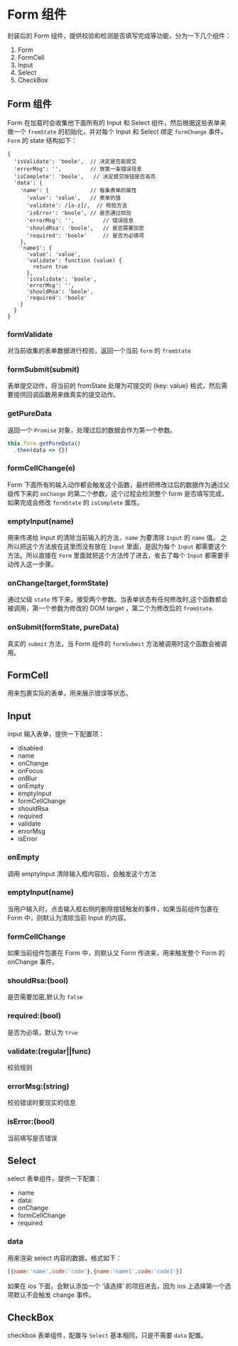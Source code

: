 # Form 组件
封装后的 Form 组件，提供校验和检测是否填写完成等功能，分为一下几个组件：

  1. Form 
  1. FormCell
  1. Input
  1. Select
  1. CheckBox
  
## Form 组件
Form 在加载时会收集他下面所有的 Input 和 Select 组件，然后根据这些表单来做一个 `fromState` 的初始化，并对每个 Input 和 Select 绑定 `formChange` 事件。`Form` 的 state 结构如下：
```
{
  'isValidate': 'boole',  // 决定是否能提交
  'errorMsg': '',         // 放第一条错误信息
  'isComplete': 'boole',   // 决定提交按钮是否高亮
  'data': {
    'name': {             // 每条表单的属性
      'value': 'value',   // 表单的值
      'validate': /[a-z]/,  // 校验方法
      'isError': 'boole', // 是否通过校验
      'errorMsg': '',         // 错误信息
      'shouldRsa': 'boole',   // 是否需要加密
      'required': 'boole'     // 是否为必填项
    },
    'name1': {
      'value': 'value',
      'validate': function (value) {
        return true
      },
      'isValidate': 'boole',
      'errorMsg': '',
      'shouldRsa': 'boole',
      'required': 'boole'
    }
  }
}
```
### formValidate
对当前收集的表单数据进行校验，返回一个当前 `form` 的 `fromState`
### formSubmit(submit)
表单提交动作，将当前的 fromState 处理为可提交的 {key: value} 格式，然后需要提供回调函数用来做真实的提交动作。 
### getPureData
返回一个 `Promise` 对象，处理过后的数据会作为第一个参数。
```javascript
this.form.getPureData()
  .then(data => {})
```
### formCellChange(e)
Form 下面所有的输入动作都会触发这个函数，最终把修改过后的数据作为通过父级传下来的 `onChange` 的第二个参数。这个过程会检测整个 form 是否填写完成，如果完成会修改 `formState` 的 `isComplete` 属性。
### emptyInput(name)
用来传递给 Input 的清除当前输入的方法，`name` 为要清除 `Input` 的 `name` 值。
之所以把这个方法放在这里而没有放在 `Input` 里面，是因为每个 `Input` 都需要这个方法。所以直接在 `Form` 里面就把这个方法传了进去，省去了每个 `Input` 都需要手动传入这一步骤。
### onChange(target,formState)
通过父级 `state` 传下来，接受两个参数。当表单状态有任何修改时,这个函数都会被调用，第一个参数为修改的 DOM target ，第二个为修改后的 `fromState`.
### onSubmit(formState, pureData)
真实的 `submit` 方法，当 Form 组件的 `formSubmit` 方法被调用时这个函数会被调用。
## FormCell
用来包裹实际的表单，用来展示错误等状态。
## Input
input 输入表单，提供一下配置项：

  * disabled
  * name
  * onChange
  * onFocus
  * onBlur
  * onEmpty
  * emptyInput
  * formCellChange
  * shouldRsa
  * required
  * validate
  * errorMsg
  * isError
### onEmpty
调用 emptyInput 清除输入框内容后，会触发这个方法
### emptyInput(name)
当用户输入时，点击输入框右侧的删除按钮触发的事件，如果当前组件包裹在 Form 中，则默认为清除当前 Input 的内容。
### formCellChange
如果当前组件包裹在 Form 中，则默认又 Form 传进来，用来触发整个 Form 的 onChange 事件。
### shouldRsa:(bool)
是否需要加密,默认为 `false`
### required:(bool)
是否为必填，默认为 `true`
### validate:(regular||func)
校验规则
### errorMsg:(string)
校验错误时要现实的信息
### isError:(bool)
当前填写是否错误
## Select
select 表单组件，提供一下配置：
 
* name
* data:
* onChange
* formCellChange
* required

### data
用来渲染 select 内容的数据，格式如下：
```javascript
[{name:'name',code:'code'},{name:'name1',code:'code1'}]
```
如果在 ios 下面，会默认添加一个 ‘请选择’ 的项目进去，因为 ios 上选择第一个选项默认不会触发 change 事件。

## CheckBox
checkbox 表单组件，配置与 `Select` 基本相同，只是不需要 `data` 配置。
